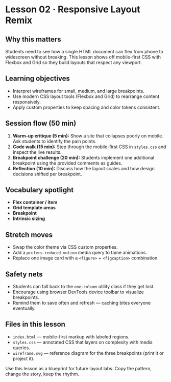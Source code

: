 # Lesson 02 · Responsive Layout Remix

## Why this matters
Students need to see how a single HTML document can flex from phone to widescreen without breaking. This lesson shows off mobile-first CSS with Flexbox and Grid so they build layouts that respect any viewport.

## Learning objectives
- Interpret wireframes for small, medium, and large breakpoints.
- Use modern CSS layout tools (Flexbox and Grid) to rearrange content responsively.
- Apply custom properties to keep spacing and color tokens consistent.

## Session flow (50 min)
1. **Warm-up critique (5 min):** Show a site that collapses poorly on mobile. Ask students to identify the pain points.
2. **Code walk (15 min):** Step through the mobile-first CSS in `styles.css` and inspect the live results.
3. **Breakpoint challenge (20 min):** Students implement one additional breakpoint using the provided comments as guides.
4. **Reflection (10 min):** Discuss how the layout scales and how design decisions shifted per breakpoint.

## Vocabulary spotlight
- **Flex container / item**
- **Grid template areas**
- **Breakpoint**
- **Intrinsic sizing**

## Stretch moves
- Swap the color theme via CSS custom properties.
- Add a `prefers-reduced-motion` media query to tame animations.
- Replace one image card with a `<figure>` + `<figcaption>` combination.

## Safety nets
- Students can fall back to the `one-column` utility class if they get lost.
- Encourage using browser DevTools device toolbar to visualize breakpoints.
- Remind them to save often and refresh — caching bites everyone eventually.

## Files in this lesson
- `index.html` — mobile-first markup with labeled regions.
- `styles.css` — annotated CSS that layers on complexity with media queries.
- `wireframe.svg` — reference diagram for the three breakpoints (print it or project it).

Use this lesson as a blueprint for future layout labs. Copy the pattern, change the story, keep the rhythm.

